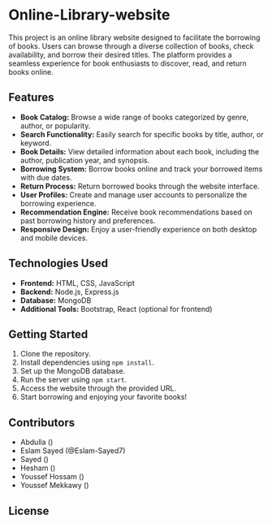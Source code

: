 # Online-Library-website

This project is an online library website designed to facilitate the borrowing of books. Users can browse through a diverse collection of books, check availability, and borrow their desired titles. The platform provides a seamless experience for book enthusiasts to discover, read, and return books online.

## Features

- **Book Catalog:** Browse a wide range of books categorized by genre, author, or popularity.
- **Search Functionality:** Easily search for specific books by title, author, or keyword.
- **Book Details:** View detailed information about each book, including the author, publication year, and synopsis.
- **Borrowing System:** Borrow books online and track your borrowed items with due dates.
- **Return Process:** Return borrowed books through the website interface.
- **User Profiles:** Create and manage user accounts to personalize the borrowing experience.
- **Recommendation Engine:** Receive book recommendations based on past borrowing history and preferences.
- **Responsive Design:** Enjoy a user-friendly experience on both desktop and mobile devices.

## Technologies Used

- **Frontend:** HTML, CSS, JavaScript
- **Backend:** Node.js, Express.js
- **Database:** MongoDB
- **Additional Tools:** Bootstrap, React (optional for frontend)

## Getting Started

1. Clone the repository.
2. Install dependencies using `npm install`.
3. Set up the MongoDB database.
4. Run the server using `npm start`.
5. Access the website through the provided URL.
6. Start borrowing and enjoying your favorite books!

## Contributors

- Abdulla  ()
- Eslam Sayed (@Eslam-Sayed7)
- Sayed ()
- Hesham ()
- Youssef Hossam ()
- Youssef Mekkawy ()


## License


